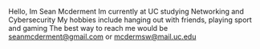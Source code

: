 Hello, Im Sean Mcderment
Im currently at UC studying Networking and Cybersecurity
My hobbies include hanging out with friends, playing sport and gaming
The best way to reach me would be seanmcderment@gmail.com or mcdermsw@mail.uc.edu
